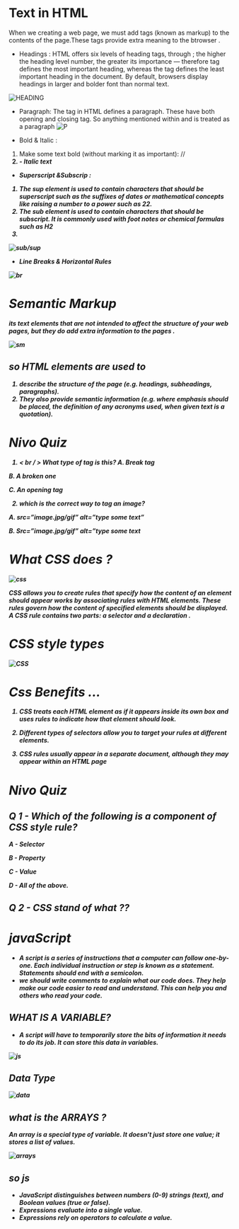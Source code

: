 # Text in HTML 
When we  creating a web page, we must  add tags
(known as markup) to the contents of the page.These tags provide extra meaning to the btrowser .
- Headings :
HTML offers six levels of heading tags, through ; the higher the heading level number, the greater its importance — therefore tag defines the most important heading, whereas the tag defines the least important heading in the document. By default, browsers display headings in larger and bolder font than normal text.

![HEADING](https://tse2.mm.bing.net/th?id=OIP.8xFRyZMMrQtTl33fMtFsTQHaF7&pid=Api&P=0&w=206&h=165)

- Paragraph: The tag in HTML defines a paragraph. These have both opening and closing tag. So anything mentioned within and is treated as a paragraph 
![P](https://tse1.mm.bing.net/th?id=OIP.NiwLjz8eTxjuZgBLI6QSngHaCc&pid=Api&P=0&w=484&h=161)

- Bold & Italic :
1.  Make some text bold (without marking it as important): //<B>
2. <i> - Italic text 

- Superscript &Subscrip :
1. The sup element is used
to contain characters that
should be superscript such
as the suffixes of dates or
mathematical concepts like
raising a number to a power such
as 22.
2. The sub element is used to
contain characters that should
be subscript. It is commonly
used with foot notes or chemical
formulas such as H2
0.



![sub/sup](https://tse3.explicit.bing.net/th?id=OIP.dqKu_g95XEf-RTfGnLJgswHaBh&pid=Api&P=0&w=522&h=108)






- Line Breaks & Horizontal Rules


![br](https://image.slidesharecdn.com/htmlbasictags-160513191106/95/html-basic-tags-15-638.jpg?cb=1463166704)


# Semantic Markup
 its text elements that are not intended to affect the
structure of your web pages, but they do add extra information to the
pages .


![sm](https://tse1.mm.bing.net/th?id=OIP.UlkAey5WVOnEiBzzDFaG4gHaEu&pid=Api&P=0&w=256&h=164)

## so HTML elements are used to

1. describe the structure of
the page (e.g. headings, subheadings, paragraphs).
2. They also provide semantic information (e.g. where
emphasis should be placed, the definition of any
acronyms used, when given text is a quotation).

# Nivo Quiz 
 
1. < br  / > What type of tag is this?
A. 
Break tag

B. 
A broken one

C. 
An opening tag

2. which is the correct way to tag an image?

A. 
 src=”image.jpg/gif” alt=”type some text”

B. 
Src=”image.jpg/gif” alt=”type some text



# What CSS does ?



![css](https://tse1.mm.bing.net/th?id=OIP.J_93nzSPw4JS9Y_mFqZ9MQHaHa&pid=Api&P=0&w=300&h=300)



CSS allows you to create rules that specify how the content of
an element should appear  works by associating rules with HTML elements. These rules govern
how the content of specified elements should be displayed. A CSS rule
contains two parts: a selector and a declaration .
# CSS style types 



![CSS](https://tse3.mm.bing.net/th?id=OIP.Ii2aI9dTV7LfJJS_Sv5WQQHaFf&pid=Api&P=0&w=209&h=156)



# Css  Benefits ...


 1. CSS treats each HTML element as if it appears inside
its own box and uses rules to indicate how that
element should look.

2.  Different types of selectors allow you to target your
rules at different elements.

3. CSS rules usually appear in a separate document,
although they may appear within an HTML page


# Nivo Quiz 

## Q 1 - Which of the following is a component of CSS style rule?

A - Selector

B - Property

C - Value

D - All of the above.



## Q 2 - CSS stand of what ??


# javaScript 
- A script is a series of instructions that a computer can follow one-by-one.
Each individual instruction or step is known as a statement.
Statements should end with a semicolon.
- we  should write comments to explain what our code does.
They help make our code easier to read and understand.
This can help you and others who read your code.


## WHAT IS A VARIABLE?

- A script will have to temporarily
store the bits of information it
needs to do its job. It can store this
data in variables. 


![js](https://tse2.mm.bing.net/th?id=OIP.sap9yomcquBOxpoTaRygRwAAAA&pid=Api&P=0&w=287&h=153)

## Data Type 



![data](https://tse2.mm.bing.net/th?id=OIP.-sxX6kUJopooBNrUaLZa_gHaDd&pid=Api&P=0&w=391&h=183)



## what is the  ARRAYS ?
An array is a special type of variable. It doesn't
just store one value; it stores a list of values.



![arrays](https://tse4.mm.bing.net/th?id=OIP.Nob83Zs02qIHcAWVcWnpngHaEH&pid=Api&P=0&w=301&h=168)


## so js 

- JavaScript distinguishes between numbers (0-9) strings (text), and Boolean values (true or false).
- Expressions evaluate into a single value.
- Expressions rely on operators to calculate a value.















